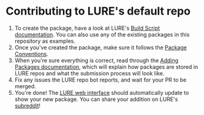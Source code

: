# Contributing to LURE's default repo

1. To create the package, have a look at LURE's [Build Script documentation](https://github.com/Arsen6331/lure/blob/master/docs/packages/build-scripts.md). You can also use any of the existing packages in this repository as examples.
2. Once you've created the package, make sure it follows the [Package Conventions](https://github.com/Arsen6331/lure/blob/master/docs/packages/conventions.md).
3. When you're sure everything is correct, read through the [Adding Packages documentation](https://github.com/Arsen6331/lure/blob/master/docs/packages/adding-packages.md), which will explain how packages are stored in LURE repos and what the submission process will look like.
4. Fix any issues the LURE repo bot reports, and wait for your PR to be merged.
5. You're done! The [LURE web interface](https://lure.arsenm.dev) should automatically update to show your new package. You can share your addition on LURE's [subreddit](https://reddit.com/r/linux_user_repository)!
